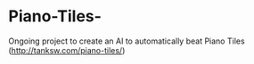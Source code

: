 # Piano-Tiles-
Ongoing project to create an AI to automatically beat Piano Tiles (http://tanksw.com/piano-tiles/)
